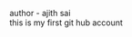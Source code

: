  author - ajith sai
 <br>
 this is my first git hub account
<!---
Ajithappasu/Ajithappasu is a ✨ special ✨ repository because its `README.md` (this file) appears on your GitHub profile.
You can click the Preview link to take a look at your changes.
--->

